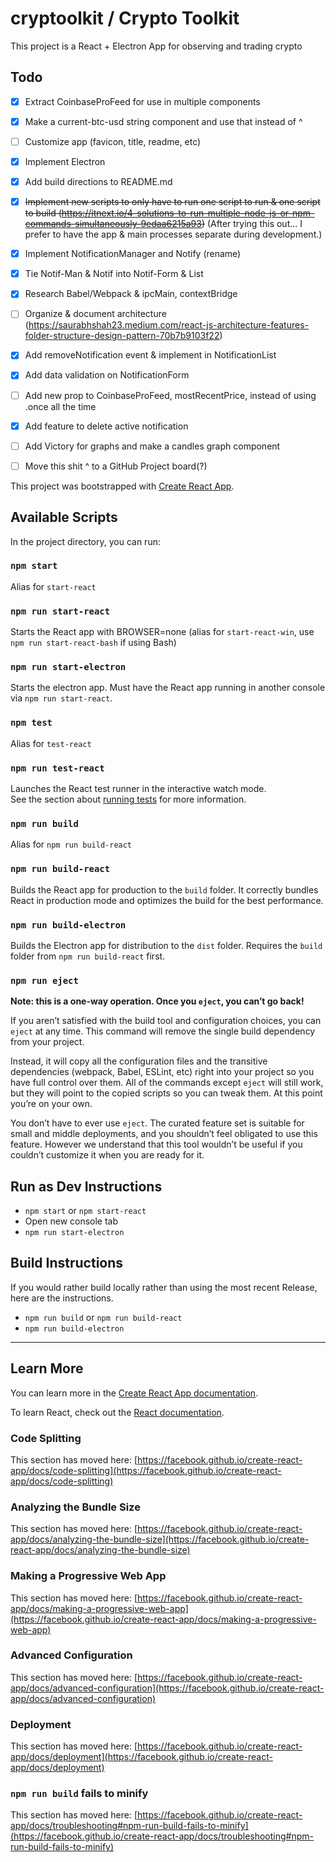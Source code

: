 # cryptoolkit / Crypto Toolkit

This project is a React + Electron App for observing and trading crypto

## Todo

- [x] Extract CoinbaseProFeed for use in multiple components
- [x] Make a current-btc-usd string component and use that instead of ^
- [ ] Customize app (favicon, title, readme, etc)
- [x] Implement Electron
- [x] Add build directions to README.md
- [x] ~~Implement new scripts to only have to run one script to run & one script to build (https://itnext.io/4-solutions-to-run-multiple-node-js-or-npm-commands-simultaneously-9edaa6215a93)~~ (After trying this out... I prefer to have the app & main processes separate during development.)
- [x] Implement NotificationManager and Notify (rename)
- [x] Tie Notif-Man & Notif into Notif-Form & List
- [x] Research Babel/Webpack & ipcMain, contextBridge
- [ ] Organize & document architecture (https://saurabhshah23.medium.com/react-js-architecture-features-folder-structure-design-pattern-70b7b9103f22)
- [x] Add removeNotification event & implement in NotificationList
- [x] Add data validation on NotificationForm
- [ ] Add new prop to CoinbaseProFeed, mostRecentPrice, instead of using .once all the time
- [x] Add feature to delete active notification
- [ ] Add Victory for graphs and make a candles graph component
- [ ] Move this shit ^ to a GitHub Project board(?)


This project was bootstrapped with [Create React App](https://github.com/facebook/create-react-app).

## Available Scripts

In the project directory, you can run:

### `npm start`

Alias for `start-react`

### `npm run start-react`

Starts the React app with BROWSER=none (alias for `start-react-win`, use `npm run start-react-bash` if using Bash)

### `npm run start-electron`

Starts the electron app. Must have the React app running in another console via `npm run start-react`.

### `npm test`

Alias for `test-react`

### `npm run test-react`

Launches the React test runner in the interactive watch mode.\
See the section about [running tests](https://facebook.github.io/create-react-app/docs/running-tests) for more information.

### `npm run build`

Alias for `npm run build-react`

### `npm run build-react`

Builds the React app for production to the `build` folder.
It correctly bundles React in production mode and optimizes the build for the best performance.

### `npm run build-electron`

Builds the Electron app for distribution to the `dist` folder.
Requires the `build` folder from `npm run build-react` first.

### `npm run eject`

**Note: this is a one-way operation. Once you `eject`, you can’t go back!**

If you aren’t satisfied with the build tool and configuration choices, you can `eject` at any time. This command will remove the single build dependency from your project.

Instead, it will copy all the configuration files and the transitive dependencies (webpack, Babel, ESLint, etc) right into your project so you have full control over them. All of the commands except `eject` will still work, but they will point to the copied scripts so you can tweak them. At this point you’re on your own.

You don’t have to ever use `eject`. The curated feature set is suitable for small and middle deployments, and you shouldn’t feel obligated to use this feature. However we understand that this tool wouldn’t be useful if you couldn’t customize it when you are ready for it.

## Run as Dev Instructions

* `npm start` or `npm start-react`
* Open new console tab
* `npm run start-electron`

## Build Instructions

If you would rather build locally rather than using the most recent Release, here are the instructions.

* `npm run build` or `npm run build-react`
* `npm run build-electron`

***

## Learn More

You can learn more in the [Create React App documentation](https://facebook.github.io/create-react-app/docs/getting-started).

To learn React, check out the [React documentation](https://reactjs.org/).

### Code Splitting

This section has moved here: [https://facebook.github.io/create-react-app/docs/code-splitting](https://facebook.github.io/create-react-app/docs/code-splitting)

### Analyzing the Bundle Size

This section has moved here: [https://facebook.github.io/create-react-app/docs/analyzing-the-bundle-size](https://facebook.github.io/create-react-app/docs/analyzing-the-bundle-size)

### Making a Progressive Web App

This section has moved here: [https://facebook.github.io/create-react-app/docs/making-a-progressive-web-app](https://facebook.github.io/create-react-app/docs/making-a-progressive-web-app)

### Advanced Configuration

This section has moved here: [https://facebook.github.io/create-react-app/docs/advanced-configuration](https://facebook.github.io/create-react-app/docs/advanced-configuration)

### Deployment

This section has moved here: [https://facebook.github.io/create-react-app/docs/deployment](https://facebook.github.io/create-react-app/docs/deployment)

### `npm run build` fails to minify

This section has moved here: [https://facebook.github.io/create-react-app/docs/troubleshooting#npm-run-build-fails-to-minify](https://facebook.github.io/create-react-app/docs/troubleshooting#npm-run-build-fails-to-minify)

